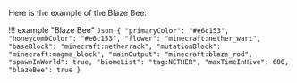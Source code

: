 Here is the example of the Blaze Bee:

!!! example "Blaze Bee"
      ```Json
      {
          "primaryColor": "#e6c153",
          "honeycombColor": "#e6c153",
          "flower": "minecraft:nether_wart",
          "baseBlock": "minecraft:netherrack",
          "mutationBlock": "minecraft:magma_block",
          "mainOutput": "minecraft:blaze_rod",
          "spawnInWorld": true,
          "biomeList": "tag:NETHER",
          "maxTimeInHive": 600,
          "blazeBee": true
      }
      ```
